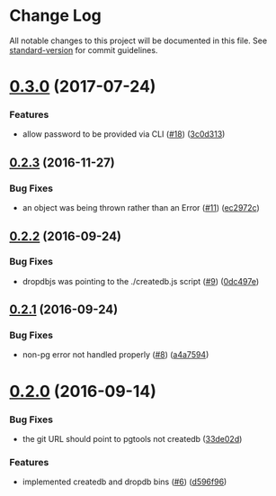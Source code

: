 # Change Log

All notable changes to this project will be documented in this file. See [standard-version](https://github.com/conventional-changelog/standard-version) for commit guidelines.

<a name="0.3.0"></a>
# [0.3.0](https://github.com/olalonde/pgtools/compare/v0.2.3...v0.3.0) (2017-07-24)


### Features

* allow password to be provided via CLI ([#18](https://github.com/olalonde/pgtools/issues/18)) ([3c0d313](https://github.com/olalonde/pgtools/commit/3c0d313))



<a name="0.2.3"></a>
## [0.2.3](https://github.com/olalonde/pgtools/compare/v0.2.2...v0.2.3) (2016-11-27)


### Bug Fixes

* an object was being thrown rather than an Error ([#11](https://github.com/olalonde/pgtools/issues/11)) ([ec2972c](https://github.com/olalonde/pgtools/commit/ec2972c))



<a name="0.2.2"></a>
## [0.2.2](https://github.com/olalonde/pgtools/compare/v0.2.1...v0.2.2) (2016-09-24)


### Bug Fixes

* dropdbjs was pointing to the ./createdb.js script ([#9](https://github.com/olalonde/pgtools/issues/9)) ([0dc497e](https://github.com/olalonde/pgtools/commit/0dc497e))



<a name="0.2.1"></a>
## [0.2.1](https://github.com/olalonde/pgtools/compare/v0.2.0...v0.2.1) (2016-09-24)


### Bug Fixes

* non-pg error not handled properly ([#8](https://github.com/olalonde/pgtools/issues/8)) ([a4a7594](https://github.com/olalonde/pgtools/commit/a4a7594))



<a name="0.2.0"></a>
# [0.2.0](https://github.com/olalonde/pgtools/compare/v0.1.1...v0.2.0) (2016-09-14)


### Bug Fixes

* the git URL should point to pgtools not createdb ([33de02d](https://github.com/olalonde/pgtools/commit/33de02d))


### Features

* implemented createdb and dropdb bins ([#6](https://github.com/olalonde/pgtools/issues/6)) ([d596f96](https://github.com/olalonde/pgtools/commit/d596f96))

